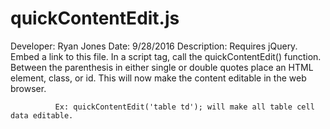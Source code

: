 # quickContentEdit.js

Developer: Ryan Jones
Date: 9/28/2016
Description: 	Requires jQuery. Embed a link to this file.
              In a script tag, call the quickContentEdit() function.
              Between the parenthesis in either single or double quotes
              place an HTML element, class, or id.
              This will now make the content editable in the web browser.

              Ex: quickContentEdit('table td'); will make all table cell data editable.
